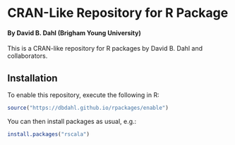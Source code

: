 # CRAN-Like Repository for R Package

#### By David B. Dahl (Brigham Young University)

This is a CRAN-like repository for R packages by David B. Dahl and collaborators.


## Installation

To enable this repository, execute the following in R:

```R
source("https://dbdahl.github.io/rpackages/enable") 
```

You can then install packages as usual, e.g.:

```R
install.packages("rscala")
```

